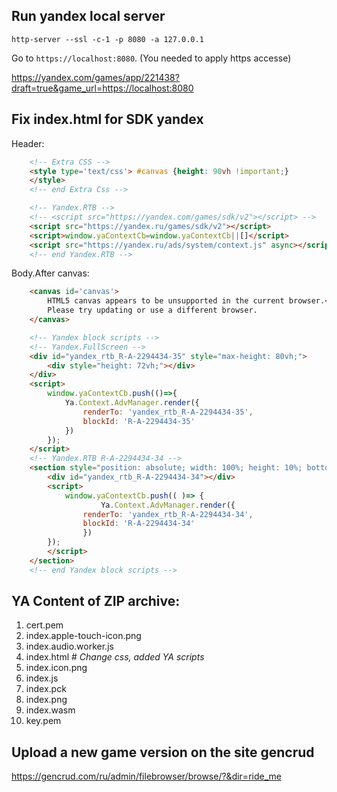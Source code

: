 ## Run yandex local server
```
http-server --ssl -c-1 -p 8080 -a 127.0.0.1
```
Go to `https://localhost:8080`. (You needed to apply https accesse)

https://yandex.com/games/app/221438?draft=true&game_url=https://localhost:8080



## Fix index.html for SDK yandex

Header:
```html
	<!-- Extra CSS -->
	<style type='text/css'> #canvas {height: 90vh !important;}
	</style>
	<!-- end Extra Css -->

	<!-- Yandex.RTB -->
	<!-- <script src="https://yandex.com/games/sdk/v2"></script> -->
	<script src="https://yandex.ru/games/sdk/v2"></script> 
	<script>window.yaContextCb=window.yaContextCb||[]</script>
	<script src="https://yandex.ru/ads/system/context.js" async></script>
	<!-- end Yandex.RTB	-->
```

Body.After canvas:
```html
	<canvas id='canvas'>
		HTML5 canvas appears to be unsupported in the current browser.<br />
		Please try updating or use a different browser.
	</canvas>

	<!-- Yandex block scripts -->
	<!-- Yandex.FullScreen -->
	<div id="yandex_rtb_R-A-2294434-35" style="max-height: 80vh;">
		<div style="height: 72vh;"></div>
	</div>
	<script>
		window.yaContextCb.push(()=>{
			Ya.Context.AdvManager.render({
				renderTo: 'yandex_rtb_R-A-2294434-35',
				blockId: 'R-A-2294434-35'
			})
		});
	</script>
	<!-- Yandex.RTB R-A-2294434-34 -->
	<section style="position: absolute; width: 100%; height: 10%; bottom:0%; left:0%; background-color: plum;">
		<div id="yandex_rtb_R-A-2294434-34"></div>
		<script>
			window.yaContextCb.push(( )=> {
					Ya.Context.AdvManager.render({
				renderTo: 'yandex_rtb_R-A-2294434-34',
				blockId: 'R-A-2294434-34'
				})
		});
		</script>
	</section>
	<!-- end Yandex block scripts -->
```


## YA Content of ZIP archive:
1. cert.pem
2. index.apple-touch-icon.png
3. index.audio.worker.js
4. index.html 	# _Change css, added YA scripts_
5. index.icon.png
6. index.js
7. index.pck
8. index.png
9. index.wasm
10. key.pem



## Upload a new game version on the site gencrud
https://gencrud.com/ru/admin/filebrowser/browse/?&dir=ride_me

